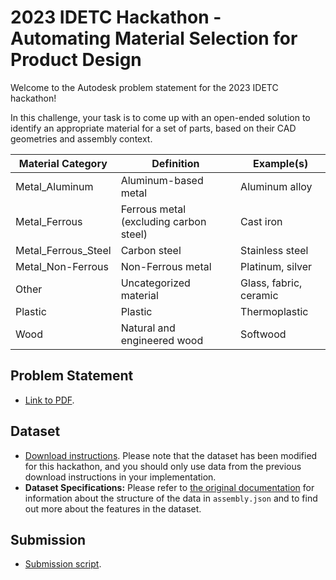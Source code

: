 # 2023 IDETC Hackathon - Automating Material Selection for Product Design   
Welcome to the Autodesk problem statement for the 2023 IDETC hackathon!

In this challenge, your task is to come up with an open-ended solution to identify an appropriate material for a set of parts, based on their CAD geometries and assembly context. 

| **Material   Category** 	| **Definition**                           	| **Example(s)**         	|
|-------------------------	|------------------------------------------	|------------------------	|
| Metal_Aluminum          	| Aluminum-based metal                     	| Aluminum alloy         	|
| Metal_Ferrous           	| Ferrous metal (excluding carbon   steel) 	| Cast iron              	|
| Metal_Ferrous_Steel     	| Carbon steel                             	| Stainless steel        	|
| Metal_Non-Ferrous       	| Non-Ferrous metal                        	| Platinum, silver       	|
| Other                   	| Uncategorized material                   	| Glass, fabric, ceramic 	|
| Plastic                 	| Plastic                                  	| Thermoplastic          	|
| Wood                    	| Natural and engineered wood              	| Softwood               	|

## Problem Statement
- [Link to PDF]().


## Dataset
- [Download instructions](). Please note that the dataset has been modified for this hackathon, and you should only use data from the previous download instructions in your implementation.
- **Dataset Specifications:** Please refer to [the original documentation](https://github.com/AutodeskAILab/Fusion360GalleryDataset/blob/master/docs/assembly.md) for information about the structure of the data in `assembly.json` and to find out more about the features in the dataset.


## Submission
- [Submission script]().

